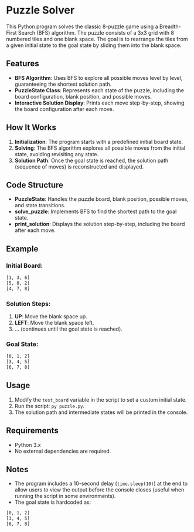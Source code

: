 # Puzzle Solver

This Python program solves the classic 8-puzzle game using a Breadth-First Search (BFS) algorithm. The puzzle consists of a 3x3 grid with 8 numbered tiles and one blank space. The goal is to rearrange the tiles from a given initial state to the goal state by sliding them into the blank space.

## Features

- **BFS Algorithm**: Uses BFS to explore all possible moves level by level, guaranteeing the shortest solution path.
- **PuzzleState Class**: Represents each state of the puzzle, including the board configuration, blank position, and possible moves.
- **Interactive Solution Display**: Prints each move step-by-step, showing the board configuration after each move.

## How It Works

1. **Initialization**: The program starts with a predefined initial board state.
2. **Solving**: The BFS algorithm explores all possible moves from the initial state, avoiding revisiting any state.
3. **Solution Path**: Once the goal state is reached, the solution path (sequence of moves) is reconstructed and displayed.

## Code Structure

- **PuzzleState**: Handles the puzzle board, blank position, possible moves, and state transitions.
- **solve_puzzle**: Implements BFS to find the shortest path to the goal state.
- **print_solution**: Displays the solution step-by-step, including the board after each move.

## Example

### Initial Board:
```bash
[1, 3, 6]
[5, 0, 2]
[4, 7, 8]
```

### Solution Steps:
1. **UP**: Move the blank space up.
2. **LEFT**: Move the blank space left.
3. ... (continues until the goal state is reached).

### Goal State:
```bash
[0, 1, 2]
[3, 4, 5]
[6, 7, 8]
```

## Usage

1. Modify the `test_board` variable in the script to set a custom initial state.
2. Run the script: `py puzzle.py`.
3. The solution path and intermediate states will be printed in the console.

## Requirements

- Python 3.x
- No external dependencies are required.

## Notes

- The program includes a 10-second delay (`time.sleep(10)`) at the end to allow users to view the output before the console closes (useful when running the script in some environments).
- The goal state is hardcoded as:
```bash
[0, 1, 2]
[3, 4, 5]
[6, 7, 8]
```